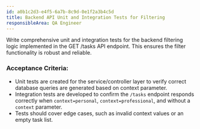 ```yaml
---
id: a0b1c2d3-e4f5-6a7b-8c9d-0e1f2a3b4c5d
title: Backend API Unit and Integration Tests for Filtering
responsibleArea: QA Engineer
---
```

Write comprehensive unit and integration tests for the backend filtering logic implemented in the GET /tasks API endpoint. This ensures the filter functionality is robust and reliable.

### Acceptance Criteria:
*   Unit tests are created for the service/controller layer to verify correct database queries are generated based on context parameter.
*   Integration tests are developed to confirm the `/tasks` endpoint responds correctly when `context=personal`, `context=professional`, and without a `context` parameter.
*   Tests should cover edge cases, such as invalid context values or an empty task list.